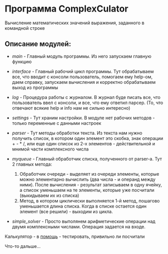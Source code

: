 # Программа ComplexCulator

Вычисление математических значений выражения, заданного в командной строке

## Описание модулей:

* _main_ - Главный модуль программы. Из него запускаем главную функцию
* _interface_ - Главный рабочий цикл программы. Тут обрабатываем все, что вводит с консоли пользователь, помогаем ему help-ом, даем справку, запускаем вычисления и корректно обрабатываем выход из программы
* _log_ - Процедура работы с журналом. В журнал буде писать все, что пользователь ввел с консоли, и все, что ему ответил парсер. (То, что отвечают всякие help и info нам не сильно интересно)
* _settings_ - Тут храним настройки. В модуле нет рабочих методов - только переменные с данными настроек
* _parser_ - Тут методы обработки текста. Из текста нам нужно получить список, в котором  один элемент это скобка, знак операции + - * /, или еще один список из 2-х элементов - действительной и мнимой части комплексного числа
* _myqueue_ - Главный обработчик списка, полученного от parser-а. Тут 2 главных метода:

    1. Обработчик очереди - выделяет из очереди элементы, которые можно элементарно вычислить (два числа - и операнд между ними). После вычисления - результат записываем в одну ячейку, а список уменьшаем на те элементы, которые уже посчитали (выкидываем их из списка)
    2. Метод, в котором циклически выполняется 1-й метод, пошагово уменьшается длина списка. Когда в списке остается один элемент (все решили) - выходим из цикла.
* _simple_solver_ - Просто выполянем арифметические операции над двумя комплексными числами. Операция задается на входе.

Калькулятор - в [помощь](https://programforyou.ru/calculators/complex-calculator) - тестировать, привильно ли посчитали

Что-то дальше...